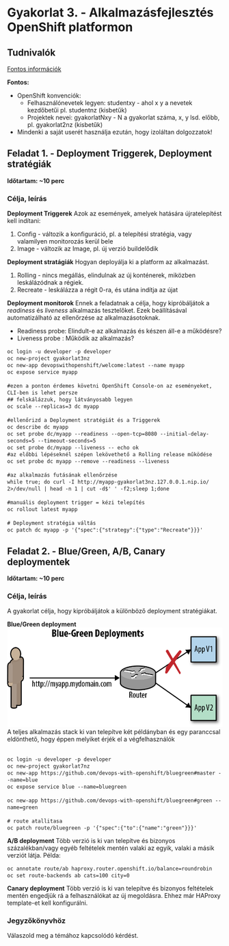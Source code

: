 # Gyakorlat 3. - Alkalmazásfejlesztés OpenShift platformon

## Tudnivalók
[Fontos információk](Tudnivalok.md)

**Fontos:**
- OpenShift konvenciók:
  - Felhasználónevetek legyen: studentxy - ahol x y a nevetek kezdőbetűi pl. studentnz (kisbetűk)
  - Projektek nevei: gyakorlatNxy - N a gyakorlat száma,  x, y lsd. előbb, pl. gyakorlat2nz (kisbetűk)
- Mindenki a saját userét használja ezután, hogy izoláltan dolgozzatok!

## Feladat 1. - Deployment Triggerek, Deployment stratégiák
**Időtartam: ~10 perc**

### Célja, leírás

**Deployment Triggerek**
Azok az események, amelyek hatására újratelepítést kell indítani:
1. Config - változik a konfiguráció, pl. a telepítési stratégia, vagy valamilyen monitorozás kerül bele
2. Image  - változik az Image, pl. új verzió buildelődik

**Deployment stratágiák**
Hogyan deployálja ki a platform az alkalmazást.
1. Rolling  - nincs megállás, elindulnak az új konténerek, miközben leskálázódnak a régiek.
2. Recreate - leskálázza a régit 0-ra, és utána indítja az újat  

**Deployment monitorok**
Ennek a feladatnak a célja, hogy kipróbáljátok a _readiness_ és _liveness_ alkalmazás tesztelőket.
Ezek beállításával automatizálható az ellenőrzése az alkalmazásotoknak.
- Readiness probe: Elindult-e az alkalmazás és készen áll-e a működésre?
- Liveness probe : Működik az alkalmazás?


```shell
oc login -u developer -p developer
oc new-project gyakorlat3nz
oc new-app devopswithopenshift/welcome:latest --name myapp
oc expose service myapp

#ezen a ponton érdemes követni OpenShift Console-on az eseményeket, CLI-ben is lehet persze
## felskálázzuk, hogy látványosabb legyen
oc scale --replicas=3 dc myapp

#ellenőrizd a Deployment stratégiát és a Triggerek
oc describe dc myapp
oc set probe dc/myapp --readiness --open-tcp=8080 --initial-delay-seconds=5 --timeout-seconds=5
oc set probe dc/myapp --liveness -- echo ok
#az előbbi lépéseknél szépen lekövethető a Rolling release működése
oc set probe dc myapp --remove --readiness --liveness

#az alkalmazás futásának ellenőrzése
while true; do curl -I http://myapp-gyakorlat3nz.127.0.0.1.nip.io/ 2>/dev/null | head -n 1 | cut -d$' ' -f2;sleep 1;done

#manuális deployment trigger = kézi telepítés
oc rollout latest myapp

# Deployment stratégia váltás
oc patch dc myapp -p '{"spec":{"strategy":{"type":"Recreate"}}}'
```

## Feladat 2. - Blue/Green, A/B, Canary deploymentek
**Időtartam: ~10 perc**

### Célja, leírás
A gyakorlat célja, hogy kipróbáljátok a különböző deployment stratégiákat.

**Blue/Green deployment**
![XaaS](../common/images/abdeployment.png)
A teljes alkalmazás stack ki van telepítve két példányban és egy paranccsal eldönthető, hogy éppen melyiket érjék el a végfelhasználók
```shell

oc login -u developer -p developer
oc new-project gyakorlat7nz
oc new-app https://github.com/devops-with-openshift/bluegreen#master --name=blue
oc expose service blue --name=bluegreen

oc new-app https://github.com/devops-with-openshift/bluegreen#green --name=green

# route atallitasa
oc patch route/bluegreen -p '{"spec":{"to":{"name":"green"}}}'

```
**A/B deployment**
Több verzió is ki van telepítve és bizonyos százalékban/vagy egyéb feltételek mentén valaki az egyik, valaki a másik verziót látja.  Példa:
```shell
oc annotate route/ab haproxy.router.openshift.io/balance=roundrobin
oc set route-backends ab cats=100 city=0
```
**Canary deployment**
Több verzió is ki van telepítve és bizonyos feltételek mentén engedjük rá a felhasználókat az új megoldásra. Ehhez már HAProxy template-et kell konfigurálni.


### Jegyzőkönyvhöz
Válaszold meg a témához kapcsolódó kérdést.
